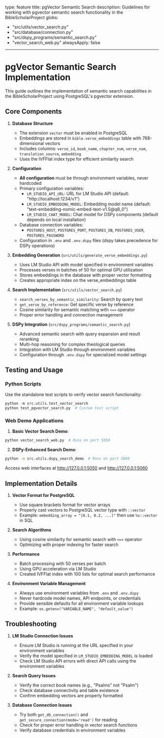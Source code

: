 type: feature
title: pgVector Semantic Search
description: Guidelines for working with pgvector semantic search functionality in the BibleScholarProject
globs:
  - "src/utils/vector_search.py"
  - "src/database/connection.py"
  - "src/dspy_programs/semantic_search.py"
  - "vector_search_web.py"
alwaysApply: false
---

# pgVector Semantic Search Implementation

This guide outlines the implementation of semantic search capabilities in the BibleScholarProject using PostgreSQL's pgvector extension.

## Core Components

1. **Database Structure**
   - The extension `vector` must be enabled in PostgreSQL
   - Embeddings are stored in `bible.verse_embeddings` table with 768-dimensional vectors
   - Includes columns: `verse_id`, `book_name`, `chapter_num`, `verse_num`, `translation_source`, `embedding`
   - Uses the IVFFlat index type for efficient similarity search

2. **Configuration**
   - **All configuration** must be through environment variables, never hardcoded
   - Primary configuration variables:
     - `LM_STUDIO_API_URL`: URL for LM Studio API (default: "http://localhost:1234/v1")
     - `LM_STUDIO_EMBEDDING_MODEL`: Embedding model name (default: "text-embedding-nomic-embed-text-v1.5@q8_0")
     - `LM_STUDIO_CHAT_MODEL`: Chat model for DSPy components (default depends on local installation)
   - Database connection variables:
     - `POSTGRES_HOST`, `POSTGRES_PORT`, `POSTGRES_DB`, `POSTGRES_USER`, `POSTGRES_PASSWORD`
   - Configuration in `.env` and `.env.dspy` files (dspy takes precedence for DSPy operations)

3. **Embedding Generation** (`src/utils/generate_verse_embeddings.py`)
   - Uses LM Studio API with model specified in environment variables
   - Processes verses in batches of 50 for optimal GPU utilization
   - Stores embeddings in the database with proper vector formatting
   - Creates appropriate index on the verse_embeddings table

4. **Search Implementation** (`src/utils/vector_search.py`)
   - `search_verses_by_semantic_similarity`: Search by query text
   - `get_verse_by_reference`: Get specific verse by reference
   - Cosine similarity for semantic matching with `<=>` operator
   - Proper error handling and connection management

5. **DSPy Integration** (`src/dspy_programs/semantic_search.py`)
   - Advanced semantic search with query expansion and result reranking
   - Multi-hop reasoning for complex theological queries
   - Integration with LM Studio through environment variables
   - Configuration through `.env.dspy` for specialized model settings

## Testing and Usage

### Python Scripts

Use the standalone test scripts to verify vector search functionality:
```python
python -m src.utils.test_vector_search
python test_pgvector_search.py  # Custom test script
```

### Web Demo Applications

1. **Basic Vector Search Demo**:
```bash
python vector_search_web.py  # Runs on port 5050
```

2. **DSPy-Enhanced Search Demo**:
```bash
python -m src.utils.dspy_search_demo  # Runs on port 5060
```

Access web interfaces at http://127.0.0.1:5050 and http://127.0.0.1:5060

## Implementation Details

1. **Vector Format for PostgreSQL**
   - Use square brackets format for vector arrays
   - Properly cast vectors to PostgreSQL vector type with `::vector`
   - Example: `embedding_array = "[0.1, 0.2, ...]"` then use `%s::vector` in SQL

2. **Search Algorithms**
   - Using cosine similarity for semantic search with `<=>` operator
   - Optimizing with proper indexing for faster search

3. **Performance**
   - Batch processing with 50 verses per batch
   - Using GPU acceleration via LM Studio
   - Created IVFFlat index with 100 lists for optimal search performance

4. **Environment Variable Management**
   - Always use environment variables from `.env` and `.env.dspy`
   - Never hardcode model names, API endpoints, or credentials
   - Provide sensible defaults for all environment variable lookups
   - Example: `os.getenv("VARIABLE_NAME", "default_value")`

## Troubleshooting

1. **LM Studio Connection Issues**
   - Ensure LM Studio is running at the URL specified in your environment variables
   - Verify the model specified in `LM_STUDIO_EMBEDDING_MODEL` is loaded
   - Check LM Studio API errors with direct API calls using the environment variables

2. **Search Query Issues**
   - Verify the correct book names (e.g., "Psalms" not "Psalm")
   - Check database connectivity and table existence
   - Confirm embedding vectors are properly formatted
   
3. **Database Connection Issues**
   - Try both `get_db_connection()` and `get_secure_connection(mode='read')` for reading
   - Check for proper error handling in vector search functions
   - Verify database credentials in environment variables 